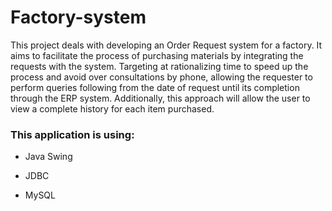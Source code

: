 # Factory-system

This project deals with developing an Order Request system for a factory. It aims to facilitate the process of purchasing materials by integrating the requests with the system.
Targeting at rationalizing time to speed up the process and avoid over consultations by phone, allowing the requester to perform queries following from the date of request until
its completion through the ERP system. Additionally, this approach will allow the user to view a complete history for each item purchased.

### This application is using:

* Java Swing
- JDBC
+ MySQL
